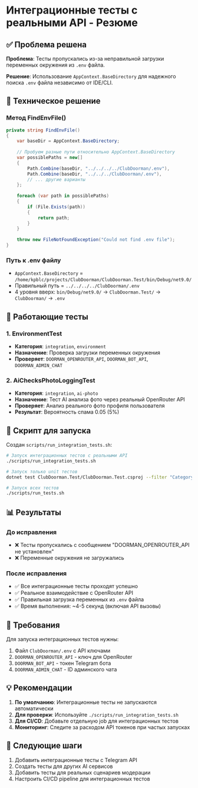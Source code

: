 # Интеграционные тесты с реальными API - Резюме

## ✅ Проблема решена

**Проблема**: Тесты пропускались из-за неправильной загрузки переменных окружения из `.env` файла.

**Решение**: Использование `AppContext.BaseDirectory` для надежного поиска `.env` файла независимо от IDE/CLI.

## 🔧 Техническое решение

### Метод FindEnvFile()
```csharp
private string FindEnvFile()
{
    var baseDir = AppContext.BaseDirectory;
    
    // Пробуем разные пути относительно AppContext.BaseDirectory
    var possiblePaths = new[]
    {
        Path.Combine(baseDir, "../../../../ClubDoorman/.env"),
        Path.Combine(baseDir, "../../../ClubDoorman/.env"),
        // ... другие варианты
    };
    
    foreach (var path in possiblePaths)
    {
        if (File.Exists(path))
        {
            return path;
        }
    }
    
    throw new FileNotFoundException("Could not find .env file");
}
```

### Путь к .env файлу
- `AppContext.BaseDirectory` = `/home/kpblc/projects/ClubDoorman/ClubDoorman.Test/bin/Debug/net9.0/`
- Правильный путь = `../../../../ClubDoorman/.env`
- 4 уровня вверх: `bin/Debug/net9.0/` → `ClubDoorman.Test/` → `ClubDoorman/` → `.env`

## 🧪 Работающие тесты

### 1. EnvironmentTest
- **Категория**: `integration`, `environment`
- **Назначение**: Проверка загрузки переменных окружения
- **Проверяет**: `DOORMAN_OPENROUTER_API`, `DOORMAN_BOT_API`, `DOORMAN_ADMIN_CHAT`

### 2. AiChecksPhotoLoggingTest
- **Категория**: `integration`, `ai-photo`
- **Назначение**: Тест AI анализа фото через реальный OpenRouter API
- **Проверяет**: Анализ реального фото профиля пользователя
- **Результат**: Вероятность спама 0.05 (5%)

## 🚀 Скрипт для запуска

Создан `scripts/run_integration_tests.sh`:

```bash
# Запуск интеграционных тестов с реальными API
./scripts/run_integration_tests.sh

# Запуск только unit тестов
dotnet test ClubDoorman.Test/ClubDoorman.Test.csproj --filter "Category!=integration"

# Запуск всех тестов
./scripts/run_tests.sh
```

## 📊 Результаты

### До исправления
- ❌ Тесты пропускались с сообщением "DOORMAN_OPENROUTER_API не установлен"
- ❌ Переменные окружения не загружались

### После исправления
- ✅ Все интеграционные тесты проходят успешно
- ✅ Реальное взаимодействие с OpenRouter API
- ✅ Правильная загрузка переменных из `.env` файла
- ✅ Время выполнения: ~4-5 секунд (включая API вызовы)

## 🔑 Требования

Для запуска интеграционных тестов нужны:
1. Файл `ClubDoorman/.env` с API ключами
2. `DOORMAN_OPENROUTER_API` - ключ для OpenRouter
3. `DOORMAN_BOT_API` - токен Telegram бота
4. `DOORMAN_ADMIN_CHAT` - ID админского чата

## 💡 Рекомендации

1. **По умолчанию**: Интеграционные тесты не запускаются автоматически
2. **Для проверки**: Используйте `./scripts/run_integration_tests.sh`
3. **Для CI/CD**: Добавьте отдельную job для интеграционных тестов
4. **Мониторинг**: Следите за расходом API токенов при частых запусках

## 🎯 Следующие шаги

1. Добавить интеграционные тесты с Telegram API
2. Создать тесты для других AI сервисов
3. Добавить тесты для реальных сценариев модерации
4. Настроить CI/CD pipeline для интеграционных тестов 